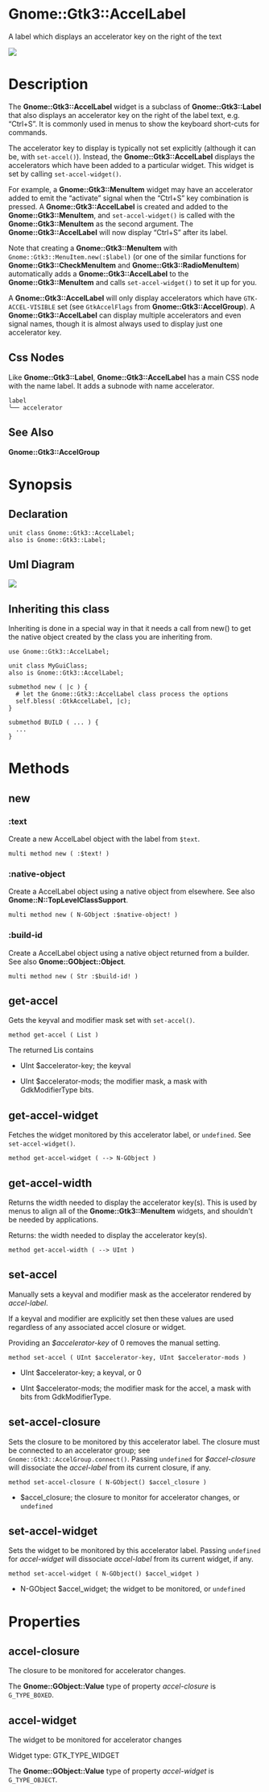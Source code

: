 Gnome::Gtk3::AccelLabel
=======================

A label which displays an accelerator key on the right of the text

![](images/Label.png)

Description
===========

The **Gnome::Gtk3::AccelLabel** widget is a subclass of **Gnome::Gtk3::Label** that also displays an accelerator key on the right of the label text, e.g. “Ctrl+S”. It is commonly used in menus to show the keyboard short-cuts for commands.

The accelerator key to display is typically not set explicitly (although it can be, with `set-accel()`). Instead, the **Gnome::Gtk3::AccelLabel** displays the accelerators which have been added to a particular widget. This widget is set by calling `set-accel-widget()`.

For example, a **Gnome::Gtk3::MenuItem** widget may have an accelerator added to emit the “activate” signal when the “Ctrl+S” key combination is pressed. A **Gnome::Gtk3::AccelLabel** is created and added to the **Gnome::Gtk3::MenuItem**, and `set-accel-widget()` is called with the **Gnome::Gtk3::MenuItem** as the second argument. The **Gnome::Gtk3::AccelLabel** will now display “Ctrl+S” after its label.

Note that creating a **Gnome::Gtk3::MenuItem** with `Gnome::Gtk3::MenuItem.new(:$label)` (or one of the similar functions for **Gnome::Gtk3::CheckMenuItem** and **Gnome::Gtk3::RadioMenuItem**) automatically adds a **Gnome::Gtk3::AccelLabel** to the **Gnome::Gtk3::MenuItem** and calls `set-accel-widget()` to set it up for you.

A **Gnome::Gtk3::AccelLabel** will only display accelerators which have `GTK-ACCEL-VISIBLE` set (see `GtkAccelFlags` from **Gnome::Gtk3::AccelGroup**). A **Gnome::Gtk3::AccelLabel** can display multiple accelerators and even signal names, though it is almost always used to display just one accelerator key.

Css Nodes
---------

Like **Gnome::Gtk3::Label**, **Gnome::Gtk3::AccelLabel** has a main CSS node with the name label. It adds a subnode with name accelerator.

    label
    ╰── accelerator

See Also
--------

**Gnome::Gtk3::AccelGroup**

Synopsis
========

Declaration
-----------

    unit class Gnome::Gtk3::AccelLabel;
    also is Gnome::Gtk3::Label;

Uml Diagram
-----------

![](plantuml/AccelLabel.svg)

Inheriting this class
---------------------

Inheriting is done in a special way in that it needs a call from new() to get the native object created by the class you are inheriting from.

    use Gnome::Gtk3::AccelLabel;

    unit class MyGuiClass;
    also is Gnome::Gtk3::AccelLabel;

    submethod new ( |c ) {
      # let the Gnome::Gtk3::AccelLabel class process the options
      self.bless( :GtkAccelLabel, |c);
    }

    submethod BUILD ( ... ) {
      ...
    }

Methods
=======

new
---

### :text

Create a new AccelLabel object with the label from `$text`.

    multi method new ( :$text! )

### :native-object

Create a AccelLabel object using a native object from elsewhere. See also **Gnome::N::TopLevelClassSupport**.

    multi method new ( N-GObject :$native-object! )

### :build-id

Create a AccelLabel object using a native object returned from a builder. See also **Gnome::GObject::Object**.

    multi method new ( Str :$build-id! )

get-accel
---------

Gets the keyval and modifier mask set with `set-accel()`.

    method get-accel ( List )

The returned Lis contains

  * UInt $accelerator-key; the keyval

  * UInt $accelerator-mods; the modifier mask, a mask with GdkModifierType bits.

get-accel-widget
----------------

Fetches the widget monitored by this accelerator label, or `undefined`. See `set-accel-widget()`.

    method get-accel-widget ( --> N-GObject )

get-accel-width
---------------

Returns the width needed to display the accelerator key(s). This is used by menus to align all of the **Gnome::Gtk3::MenuItem** widgets, and shouldn't be needed by applications.

Returns: the width needed to display the accelerator key(s).

    method get-accel-width ( --> UInt )

set-accel
---------

Manually sets a keyval and modifier mask as the accelerator rendered by *accel-label*.

If a keyval and modifier are explicitly set then these values are used regardless of any associated accel closure or widget.

Providing an *$accelerator-key* of 0 removes the manual setting.

    method set-accel ( UInt $accelerator-key, UInt $accelerator-mods )

  * UInt $accelerator-key; a keyval, or 0

  * UInt $accelerator-mods; the modifier mask for the accel, a mask with bits from GdkModifierType.

set-accel-closure
-----------------

Sets the closure to be monitored by this accelerator label. The closure must be connected to an accelerator group; see `Gnome::Gtk3::AccelGroup.connect()`. Passing `undefined` for *$accel-closure* will dissociate the *accel-label* from its current closure, if any.

    method set-accel-closure ( N-GObject() $accel_closure )

  * $accel_closure; the closure to monitor for accelerator changes, or `undefined`

set-accel-widget
----------------

Sets the widget to be monitored by this accelerator label. Passing `undefined` for *accel-widget* will dissociate *accel-label* from its current widget, if any.

    method set-accel-widget ( N-GObject() $accel_widget )

  * N-GObject $accel_widget; the widget to be monitored, or `undefined`

Properties
==========

accel-closure
-------------

The closure to be monitored for accelerator changes.

The **Gnome::GObject::Value** type of property *accel-closure* is `G_TYPE_BOXED`.

accel-widget
------------

The widget to be monitored for accelerator changes

Widget type: GTK_TYPE_WIDGET

The **Gnome::GObject::Value** type of property *accel-widget* is `G_TYPE_OBJECT`.

